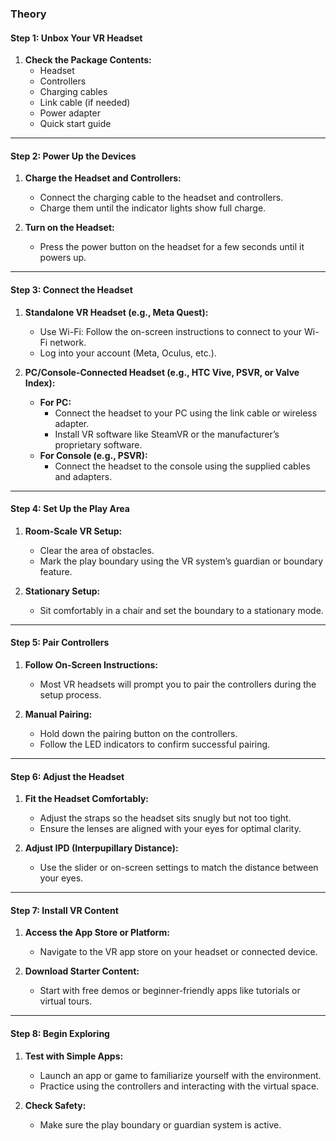 ### Theory

#### Step 1: Unbox Your VR Headset
1. **Check the Package Contents:**
   - Headset
   - Controllers
   - Charging cables
   - Link cable (if needed)
   - Power adapter
   - Quick start guide

---

#### Step 2: Power Up the Devices
1. **Charge the Headset and Controllers:**
   - Connect the charging cable to the headset and controllers.
   - Charge them until the indicator lights show full charge.

2. **Turn on the Headset:**
   - Press the power button on the headset for a few seconds until it powers up.

---

#### Step 3: Connect the Headset
1. **Standalone VR Headset (e.g., Meta Quest):**
   - Use Wi-Fi: Follow the on-screen instructions to connect to your Wi-Fi network.
   - Log into your account (Meta, Oculus, etc.).

2. **PC/Console-Connected Headset (e.g., HTC Vive, PSVR, or Valve Index):**
   - **For PC:**
     - Connect the headset to your PC using the link cable or wireless adapter.
     - Install VR software like SteamVR or the manufacturer’s proprietary software.
   - **For Console (e.g., PSVR):**
     - Connect the headset to the console using the supplied cables and adapters.

---

#### Step 4: Set Up the Play Area
1. **Room-Scale VR Setup:**
   - Clear the area of obstacles.
   - Mark the play boundary using the VR system’s guardian or boundary feature.

2. **Stationary Setup:**
   - Sit comfortably in a chair and set the boundary to a stationary mode.

---

#### Step 5: Pair Controllers
1. **Follow On-Screen Instructions:**
   - Most VR headsets will prompt you to pair the controllers during the setup process.

2. **Manual Pairing:**
   - Hold down the pairing button on the controllers.
   - Follow the LED indicators to confirm successful pairing.

---

#### Step 6: Adjust the Headset
1. **Fit the Headset Comfortably:**
   - Adjust the straps so the headset sits snugly but not too tight.
   - Ensure the lenses are aligned with your eyes for optimal clarity.

2. **Adjust IPD (Interpupillary Distance):**
   - Use the slider or on-screen settings to match the distance between your eyes.

---

#### Step 7: Install VR Content
1. **Access the App Store or Platform:**
   - Navigate to the VR app store on your headset or connected device.

2. **Download Starter Content:**
   - Start with free demos or beginner-friendly apps like tutorials or virtual tours.

---

#### Step 8: Begin Exploring
1. **Test with Simple Apps:**
   - Launch an app or game to familiarize yourself with the environment.
   - Practice using the controllers and interacting with the virtual space.

2. **Check Safety:**
   - Make sure the play boundary or guardian system is active.
